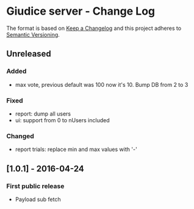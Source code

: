 # Giudice server - Change Log

The format is based on [Keep a Changelog](http://keepachangelog.com/en/0.3.0/) 
and this project adheres to [Semantic Versioning](http://semver.org/).

## Unreleased
### Added
- max vote, previous default was 100 now it's 10. Bump DB from 2 to 3

### Fixed
- report: dump all users
- ui: support from 0 to nUsers included

### Changed
- report trials: replace min and max values with '-'

## [1.0.1] - 2016-04-24
### First public release
- Payload sub fetch